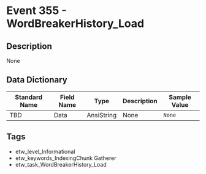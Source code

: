# Event 355 - WordBreakerHistory_Load

## Description
None

## Data Dictionary
|Standard Name|Field Name|Type|Description|Sample Value|
|---|---|---|---|---|
|TBD|Data|AnsiString|None|`None`|

## Tags
* etw_level_Informational
* etw_keywords_IndexingChunk Gatherer
* etw_task_WordBreakerHistory_Load
